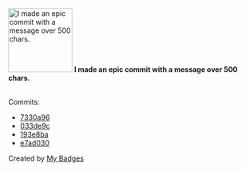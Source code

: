 <img src="https://my-badges.github.io/my-badges/epic-commit.png" alt="I made an epic commit with a message over 500 chars." title="I made an epic commit with a message over 500 chars." width="128">
<strong>I made an epic commit with a message over 500 chars.</strong>
<br><br>

Commits:

- <a href="https://github.com/ksysoev/go-templ/commit/7330a9635cf31e9a91abc9adf4b9a2cff8ba1809">7330a96</a>
- <a href="https://github.com/ksysoev/deriv-bot/commit/033de9c35cda2777c6ba6f1498402e00437b5b37">033de9c</a>
- <a href="https://github.com/ksysoev/deriv-api-bff/commit/193e8baa08a25ca79f1c9bc07ca5711141815851">193e8ba</a>
- <a href="https://github.com/ksysoev/deriv-api-bff/commit/e7ad03034324f9b8859a613e5d8fd7c4fbd2d395">e7ad030</a>


Created by <a href="https://github.com/my-badges/my-badges">My Badges</a>